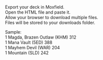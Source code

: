 Export your deck in Moxfield.  
Open the HTML file and paste it.   
Allow your browser to download multiple files.  
Files will be stored to your downloads folder.  

Sample:   
1 Magda, Brazen Outlaw (KHM) 312  
1 Mana Vault (5ED) 388  
1 Mayhem Devil (WAR) 204  
1 Mountain (SLD) 242 
